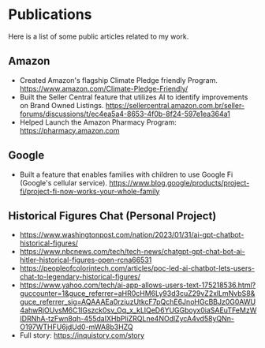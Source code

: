# Publications
Here is a list of some public articles related to my work.

## Amazon
* Created Amazon's flagship Climate Pledge friendly Program.  https://www.amazon.com/Climate-Pledge-Friendly/
* Built the Seller Central feature that utilizes AI to identify improvements on Brand Owned Listings.  https://sellercentral.amazon.com.br/seller-forums/discussions/t/ec4ea5a4-8653-4f0b-8f24-597e1ea364a1
* Helped Launch the Amazon Pharmacy Program: https://pharmacy.amazon.com
## Google
* Built a feature that enables families with children to use Google Fi (Google's cellular service). https://www.blog.google/products/project-fi/project-fi-now-works-your-whole-family

## Historical Figures Chat (Personal Project)
* https://www.washingtonpost.com/nation/2023/01/31/ai-gpt-chatbot-historical-figures/
* https://www.nbcnews.com/tech/tech-news/chatgpt-gpt-chat-bot-ai-hitler-historical-figures-open-rcna66531
* https://peopleofcolorintech.com/articles/poc-led-ai-chatbot-lets-users-chat-to-legendary-historical-figures/
* https://www.yahoo.com/tech/ai-app-allows-users-text-175218536.html?guccounter=1&guce_referrer=aHR0cHM6Ly93d3cuZ29vZ2xlLmNvbS8&guce_referrer_sig=AQAAAEa0rziuzUtkcF7pQchE6JnoHGcBBJz0G0AWU4ahwRjOUvsM6C1IGszck0sv_Oq_x_kLlQeD6YUGGboyx0iaSAEuTFeMzWIDRNhA-tzFwn8qh-455daIXHbPliZRQLne4NOdlZycA4vd58yQNn-O197WTHFU6jdUd0-mWA8b3HZQ
* Full story: https://inquistory.com/story
